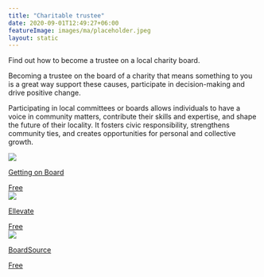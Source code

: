 ```yaml
---
title: "Charitable trustee"
date: 2020-09-01T12:49:27+06:00
featureImage: images/ma/placeholder.jpeg
layout: static
---
```


Find out how to become a trustee on a local charity board.

Becoming a trustee on the board of a charity that means something to you is a great way support these causes, participate in decision-making and drive positive change.

Participating in local committees or boards allows individuals to have a voice in community matters, contribute their skills and expertise, and shape the future of their locality. It fosters civic responsibility, strengthens community ties, and creates opportunities for personal and collective growth.

<a class="ma-link" href="https://www.gettingonboard.org/"><div class="ma-card ma-card-Community"><div class="ma-icon"><img src ="/images/Icon-check - community - opacity.svg"/></div><div class="ma-name"><p>Getting on Board</p></div><div class="ma-paid-text"><span>Free</span></div></div></a><a class="ma-link" href="https://www.ellevatenetwork.com/articles/7585-this-is-why-joining-a-board-is-great-for-your-career"><div class="ma-card ma-card-Community"><div class="ma-icon"><img src ="/images/Icon-check - community - opacity.svg"/></div><div class="ma-name"><p>Ellevate</p></div><div class="ma-paid-text"><span>Free </span></div></div></a><a class="ma-link" href="https://boardsource.org/fundamental-topics-of-nonprofit-board-service/composition-recruitment/board-service/"><div class="ma-card ma-card-Community"><div class="ma-icon"><img src ="/images/Icon-check - community - opacity.svg"/></div><div class="ma-name"><p>BoardSource</p></div><div class="ma-paid-text"><span>Free</span></div></div></a>  

<br/><br/>






